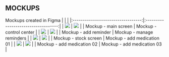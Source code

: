 ## MOCKUPS
Mockups created in Figma
|                                    |                                     |
|:----------------------------------:|:-----------------------------------:|
| ![](mockups/mockup-main.jpg)       | ![](mockups/mockup-controller.jpg)  |
|       Mockup - main screen         |      Mockup - control center        |
| ![](mockups/mockup-addreminder.jpg	)       | ![](mockups/mockup-managereminders.jpg)  |
|       Mockup - add reminder         |      Mockup - manage reminders       |
| ![](mockups/mockup-stock.jpg)       | ![](mockups/mockup-addmedication1.jpg)  |
|       Mockup - stock screen        |      Mockup - add medication 01        |
| ![](mockups/mockup-addmedication2.jpg)       | ![](mockups/mockup-addmedication3.jpg)  |
|       Mockup - add medication 02        |      Mockup - add medication 03        |



